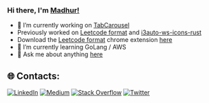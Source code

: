 ### Hi there, I'm [Madhur!](https://madhur.co.in) 



- 🔭 I’m currently working on [TabCarousel](https://github.com/TabCarousel/TabCarousel) 
- Previously worked on [Leetcode format](https://github.com/madhur/leetcode-format-chrome-extension) and [i3auto-ws-icons-rust](https://github.com/madhur/i3auto-ws-icons-rust)
- Download the [Leetcode format](https://github.com/madhur/leetcode-format-chrome-extension) chrome extension [here](https://chrome.google.com/webstore/detail/leetcode-format/imogghebhifnnlgogigikjecilkicfpp?hl=en)
- 🌱 I’m currently learning GoLang / AWS
- 💬 Ask me about anything [here](https://www.madhur.co.in/contact/)

## 🌐 Contacts:
[![LinkedIn](https://img.shields.io/badge/LinkedIn-%230077B5.svg?logo=linkedin&logoColor=white)](https://linkedin.com/in/madhurahuja) [![Medium](https://img.shields.io/badge/Medium-12100E?logo=medium&logoColor=white)](https://medium.com/@madhur25) [![Stack Overflow](https://img.shields.io/badge/-Stackoverflow-FE7A16?logo=stack-overflow&logoColor=white)](https://stackoverflow.com/users/507256/madhur-ahuja) [![Twitter](https://img.shields.io/badge/Twitter-%231DA1F2.svg?logo=Twitter&logoColor=white)](https://twitter.com/madhur25) 
